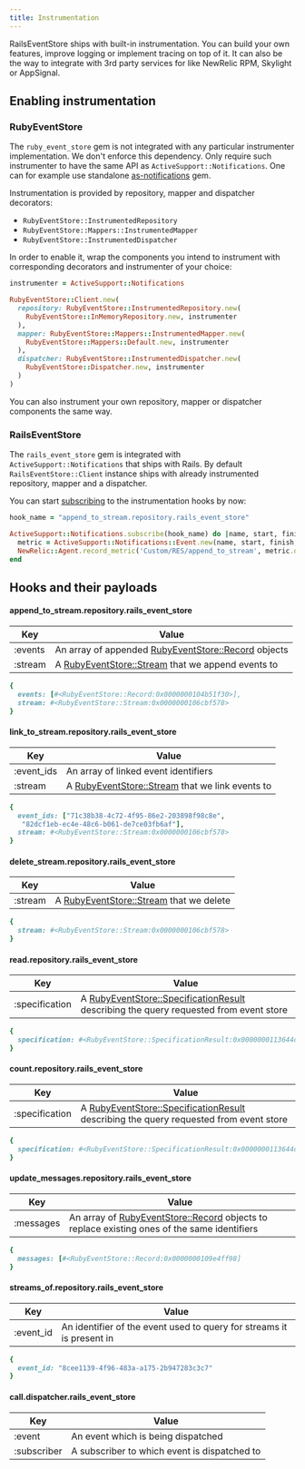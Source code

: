 ```yaml
---
title: Instrumentation
---
```


RailsEventStore ships with built-in instrumentation. You can build your own features, improve logging or implement tracing on top of it. It can also be the way to integrate with 3rd party services for like NewRelic RPM, Skylight or AppSignal.

## Enabling instrumentation

### RubyEventStore

The `ruby_event_store` gem is not integrated with any particular instrumenter implementation. We don't enforce this dependency. Only require such instrumenter to have the same API as `ActiveSupport::Notifications`. One can for example use standalone [as-notifications](https://github.com/bernd/as-notifications) gem.

Instrumentation is provided by repository, mapper and dispatcher decorators:

* `RubyEventStore::InstrumentedRepository`
* `RubyEventStore::Mappers::InstrumentedMapper`
* `RubyEventStore::InstrumentedDispatcher`

In order to enable it, wrap the components you intend to instrument with corresponding decorators and instrumenter of your choice:

```ruby
instrumenter = ActiveSupport::Notifications

RubyEventStore::Client.new(
  repository: RubyEventStore::InstrumentedRepository.new(
    RubyEventStore::InMemoryRepository.new, instrumenter
  ),
  mapper: RubyEventStore::Mappers::InstrumentedMapper.new(
    RubyEventStore::Mappers::Default.new, instrumenter
  ),
  dispatcher: RubyEventStore::InstrumentedDispatcher.new(
    RubyEventStore::Dispatcher.new, instrumenter
  )
)
```

You can also instrument your own repository, mapper or dispatcher components the same way.

### RailsEventStore

The `rails_event_store` gem is integrated with `ActiveSupport::Notifications` that ships with Rails. By default `RailsEventStore::Client` instance ships with already instrumented repository, mapper and a dispatcher. 

You can start [subscribing](https://guides.rubyonrails.org/active_support_instrumentation.html#subscribing-to-an-event) to the instrumentation hooks by now:

```ruby
hook_name = "append_to_stream.repository.rails_event_store"

ActiveSupport::Notifications.subscribe(hook_name) do |name, start, finish, id, payload|
  metric = ActiveSupport::Notifications::Event.new(name, start, finish, id, payload)
  NewRelic::Agent.record_metric('Custom/RES/append_to_stream', metric.duration)
end
```

## Hooks and their payloads

#### append_to_stream.repository.rails_event_store

| Key     | Value |
| ------- | ----- |
| :events | An array of appended [RubyEventStore::Record](https://www.rubydoc.info/gems/ruby_event_store/RubyEventStore/Record) objects |
| :stream | A [RubyEventStore::Stream](https://www.rubydoc.info/gems/ruby_event_store/RubyEventStore/Stream) that we append events to |

```ruby
{
  events: [#<RubyEventStore::Record:0x0000000104b51f30>],
  stream: #<RubyEventStore::Stream:0x0000000106cbf578>
}
```


#### link_to_stream.repository.rails_event_store

| Key        | Value |
| ---------- | ----- |
| :event_ids | An array of linked event identifiers |
| :stream    | A [RubyEventStore::Stream](https://www.rubydoc.info/gems/ruby_event_store/RubyEventStore/Stream) that we link events to |

```ruby
{
  event_ids: ["71c38b38-4c72-4f95-86e2-203898f98c8e",
   "82dcf1eb-ec4e-48c6-b061-de7ce03fb6af"],
  stream: #<RubyEventStore::Stream:0x0000000106cbf578>
}
```


#### delete_stream.repository.rails_event_store

| Key     | Value |
| ------- | ----- |
| :stream | A [RubyEventStore::Stream](https://www.rubydoc.info/gems/ruby_event_store/RubyEventStore/Stream) that we delete |

```ruby
{
  stream: #<RubyEventStore::Stream:0x0000000106cbf578>
}
```


#### read.repository.rails_event_store

| Key            | Value |
| -------------- | ----- |
| :specification | A [RubyEventStore::SpecificationResult](https://www.rubydoc.info/gems/ruby_event_store/RubyEventStore/SpecificationResult) describing the query requested from event store |

```ruby
{
  specification: #<RubyEventStore::SpecificationResult:0x0000000113644d80>
}
```


#### count.repository.rails_event_store

| Key            | Value |
| -------------- | ----- |
| :specification | A [RubyEventStore::SpecificationResult](https://www.rubydoc.info/gems/ruby_event_store/RubyEventStore/SpecificationResult) describing the query requested from event store |

```ruby
{
  specification: #<RubyEventStore::SpecificationResult:0x0000000113644d80>
}
```


#### update_messages.repository.rails_event_store

| Key            | Value |
| -------------- | ----- |
| :messages      | An array of [RubyEventStore::Record](https://www.rubydoc.info/gems/ruby_event_store/RubyEventStore/Record) objects to replace existing ones of the same identifiers |

```ruby
{
  messages: [#<RubyEventStore::Record:0x0000000109e4ff98]
}
```


#### streams_of.repository.rails_event_store

| Key            | Value |
| -------------- | ----- |
| :event_id      | An identifier of the event used to query for streams it is present in |

```ruby
{
  event_id: "8cee1139-4f96-483a-a175-2b947283c3c7"
}
```


#### call.dispatcher.rails_event_store

| Key         | Value                                        |
| ----------- | -------------------------------------------- |
| :event      | An event which is being dispatched           |
| :subscriber | A subscriber to which event is dispatched to |

